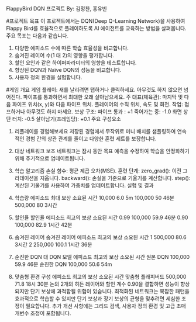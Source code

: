 FlappyBird DQN 프로젝트
By: 김정찬, 홍유빈

#프로젝트 목표
이 프로젝트에서는 DQN(Deep Q-Learning Network)을 사용하여 Flappy Bird를 효율적으로 플레이하도록 AI 에이전트를 교육하는 방법을 살펴봅니다. 주요 목표는 다음과 같습니다.

1. 다양한 에피소드 수에 따른 학습 효율성을 비교합니다.
2. 숨겨진 레이어 수(1 대 2)의 영향을 평가합니다.
3. 할인 요인과 같은 하이퍼파라미터의 영향을 테스트합니다.
4. 향상된 DQN과 Naïve DQN의 성능을 비교합니다.
5. 사용자 정의 환경을 실험합니다.

#게임 개요
게임 플레이: 새를 날리려면 탭하거나 클릭하세요. 아무것도 하지 않으면 넘어진다. 파이프를 통과하면서 최대한 오래 살아남으세요.
주 대표(체육관):
마지막 및 다음 파이프 위치(x, y)와 다음 파이프 위치.
플레이어의 수직 위치, 속도 및 회전.
작업:
점프하거나 아무것도 하지 마세요.
보상 구조:
파이프 통과 : +1
죽어가는 중: -1.0
화면 상단 터치: -0.5
살아남기(프레임당): +0.1
주요 구성요소
1. 리플레이를 경험해보세요
저장된 경험에서 무작위로 미니 배치를 샘플링하여 연속적인 경험 간의 상관 관계를 줄이고 다양한 훈련 세트를 보장합니다.

2. 대상 네트워크
보조 네트워크는 잠시 동안 목표 예측을 수정하여 학습을 안정화하기 위해 주기적으로 업데이트됩니다.

3. 학습 알고리즘
손실 함수: 평균 제곱 오차(MSE).
훈련 단계:
zero_grad(): 이전 그라데이션을 지웁니다.
backward(): 손실을 기준으로 기울기를 계산합니다.
step(): 계산된 기울기를 사용하여 가중치를 업데이트합니다.
실험 및 결과
1. 학습량
에피소드	최대 보상	소요된 시간
10,000	6.0	5m
100,000	50	46분
500,000	80	3시간
2. 할인율
할인율	에피소드	최고의 보상	소요된 시간
0.99	100,000	59.9	46분
0.90	100,000	82.9	1시간 42분
3. 숨겨진 레이어
숨겨진 레이어	에피소드	최고의 보상	소요된 시간
1	500,000	80.6	3시간
2	250,000	100.1	1시간 36분
4. 순진한 DQN 대 DQN
모델	에피소드	최고의 보상	소요된 시간
원본 DQN	100,000	59.9	46분
순진한 DQN	100,000	50.6	54m
5. 맞춤형 환경
구성	에피소드	최고의 보상	소요된 시간
맞춤형 플래피버드	500,000	71.8	18시 30분
논의
2개의 히든 레이어와 할인 계수 0.90을 결합하면 성능이 향상되지만 단기 보상에 과적합될 위험이 있습니다.
최적화된 네트워크는 복잡한 패턴을 효과적으로 학습할 수 있지만 단기 보상과 장기 보상의 균형을 맞추려면 세심한 조정이 필요합니다.
추가 개선 사항에는 그리드 검색, 사용자 정의 환경 및 고급 초매개변수 조정이 포함됩니다.
